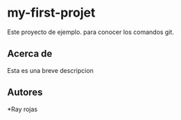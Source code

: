 # my-first-projet
Este proyecto de ejemplo. para conocer los comandos git.
## Acerca de 
   Esta es una breve descripcion
## Autores
 *Ray rojas